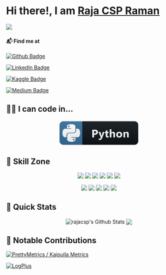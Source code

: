 

<h1> 
    Hi there!, I am <a href="https://github.com/rajacsp">Raja CSP Raman</a>
</h1>

<img src="https://komarev.com/ghpvc/?username=rajacsp&&style=flat-square" align="left" />

<br />


#### 📬 Find me at 
[![Github Badge](https://img.shields.io/badge/-GitHub-black?style=flat-square&logo=twitter&logoColor=white&link=https://github.com/rajacsp)](https://github.com/rajacsp) 

[![LinkedIn Badge](https://img.shields.io/badge/-LinkedIn-blue?style=flat-square&logo=Linkedin&logoColor=white&link=https://www.linkedin.com/in/raja-csp-raman/)](https://linkedin.com/in/raja-csp-raman) 

[![Kaggle Badge](https://img.shields.io/badge/-Kaggle-black?style=flat-square&logo=kaggle&link=https://www.kaggle.com/rajacsp/)](https://www.kaggle.com/rajacsp) 

[![Medium Badge](https://img.shields.io/badge/-Medium-black?style=flat-square&logo=Medium&link=https://medium.com/@rajacsp)](https://medium.com/@rajacsp)



## 👨‍💻 I can code in...
<p align="center">
    <img src="https://raw.githubusercontent.com/8bithemant/8bithemant/master/svg/dev/languages/python.svg" alt="python" style="vertical-align:top; margin:4px">  
</p>


##  🤹 Skill Zone
<p align="center">
    <img src="https://img.shields.io/badge/PyTorch-black?&style=for-the-badge&logo=pytorch&logoColor=red"/> <img src="https://img.shields.io/badge/Numpy-013220?&style=for-the-badge&logo=numpy"/> <img src="https://img.shields.io/badge/Pandas-130654?&style=for-the-badge&logo=pandas"/> <img src="https://img.shields.io/badge/Scikit--Learn-grey?&style=for-the-badge&logo=scikit-learn"/> <img src="https://img.shields.io/badge/FastAPI-lightblue?&style=for-the-badge&logo=fastapi"/> <img src="https://img.shields.io/badge/Flask-grey?&style=for-the-badge&logo=flask"/>
</p>



<p align="center">
<img src="https://img.shields.io/badge/docker-white?&style=for-the-badge&logo=Docker&logoColor=blue"/> <img src="https://img.shields.io/badge/Kubernetes-white?&style=for-the-badge&logo=kubernetes&logoColor=blue"/> <img src="https://img.shields.io/badge/AWS-FF9900?style=for-the-badge&logo=amazonaws&logoColor=white" /> <img src="https://img.shields.io/badge/Spark-FF5C83?style=for-the-badge&logo=Spark AR&logoColor=white" />  <img src="https://img.shields.io/badge/kubeflow-blue?style=for-the-badge&logo=Kubeflow&logoColor=blue" /> 
</p>

## 🚀 Quick Stats
<p align="center">
<img align="center" src="https://github-readme-stats.vercel.app/api?username=rajacsp&show_icons=true&line_height=21&count_private=true&theme=dracula" alt="rajacsp's Github Stats" />
<img align="center" src="https://github-readme-stats.vercel.app/api/top-langs/?username=rajacsp&langs_count=6&hide=matlab&count_private=true&theme=nightowl" />
</p>


## 🤗 Notable Contributions
<p align="center">
  
  [![PrettyMetrics / Kaipulla Metrics](https://github-readme-stats.vercel.app/api/pin/?username=tactlabs&repo=kaipullametrics&title_color=fff&icon_color=f9f9f9&text_color=9f9f9f&bg_color=151515)](https://github.com/tactlabs/kaipullametrics/tree/main)

  [![LogPlus](https://github-readme-stats.vercel.app/api/pin/?username=tactlabs&repo=logplus&title_color=fff&icon_color=f9f9f9&text_color=9f9f9f&bg_color=151515)](https://github.com/tactlabs/logplus/tree/main)

</p>
